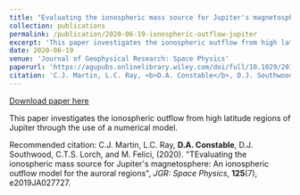 ```yaml
---
title: "Evaluating the ionospheric mass source for Jupiter's magnetosphere: An ionospheric outflow model for the auroral regions"
collection: publications
permalink: /publication/2020-06-19-ionospheric-outflow-jupiter
excerpt: 'This paper investigates the ionospheric outflow from high latitude regions of Jupiter through the use of a numerical model.'
date: 2020-06-19
venue: 'Journal of Geophysical Research: Space Physics'
paperurl: 'https://agupubs.onlinelibrary.wiley.com/doi/full/10.1029/2019JA027727'
citation: 'C.J. Martin, L.C. Ray, <b>D.A. Constable</b>, D.J. Southwood, C.T.S. Lorch, and M. Felici, (2020). &amp;quot;TEvaluating the ionospheric mass source for Jupiter&apos;s magnetosphere: An ionospheric outflow model for the auroral regions&amp;quot;, <i>JGR: Space Physics</i>, <b>125</b>(7), e2019JA027727.'
---
```


<a href='https://agupubs.onlinelibrary.wiley.com/doi/full/10.1029/2019JA027727'>Download paper here</a>

This paper investigates the ionospheric outflow from high latitude regions of Jupiter through the use of a numerical model.

Recommended citation: C.J. Martin, L.C. Ray, <b>D.A. Constable</b>, D.J. Southwood, C.T.S. Lorch, and M. Felici, (2020). &quot;TEvaluating the ionospheric mass source for Jupiter's magnetosphere: An ionospheric outflow model for the auroral regions&quot;, <i>JGR: Space Physics</i>, <b>125</b>(7), e2019JA027727.